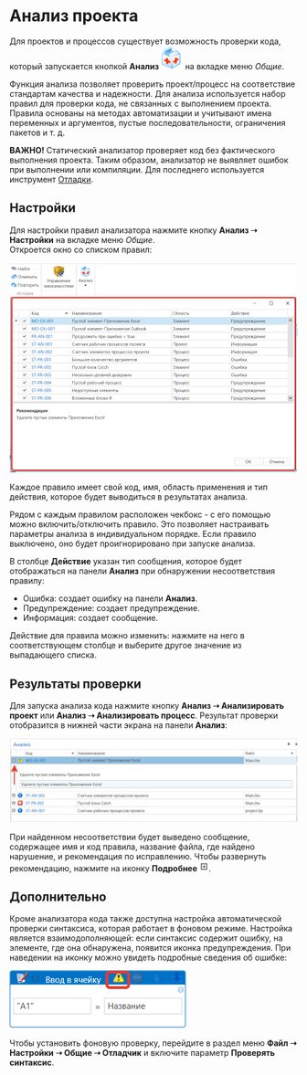 # Анализ проекта

Для проектов и процессов существует возможность проверки кода, который запускается кнопкой **Анализ** ![](<../../.gitbook/assets/Кнопка Анализ.png>) на вкладке меню *Общие*.

Функция анализа позволяет проверить проект/процесс на соответствие стандартам качества и надежности. Для анализа используется набор правил для проверки кода, не связанных с выполнением проекта. Правила основаны на методах автоматизации и учитывают имена переменных и аргументов, пустые последовательности, ограничения пакетов и т. д. 

**ВАЖНО!** Статический анализатор проверяет код без фактического выполнения проекта. Таким образом, анализатор не выявляет ошибок при выполнении или компиляции. Для последнего используется инструмент [Отладки](https://docs.primo-rpa.ru/primo-rpa/primo-studio/process/debug).

## Настройки

Для настройки правил анализатора нажмите кнопку **Анализ ➝ Настройки** на вкладке меню *Общие*.\
Откроется окно со списком правил:

![](<../../.gitbook/assets/Настройки анализатора.png>)
 
Каждое правило имеет свой код, имя, область применения и тип действия, которое будет выводиться в результатах анализа. 

Рядом с каждым правилом расположен чекбокс - с его помощью можно включить/отключить правило. Это позволяет настраивать параметры анализа в индивидуальном порядке. Если правило выключено, оно будет проигнорировано при запуске анализа. 

В столбце **Действие** указан тип сообщения, которое будет отображаться на панели **Анализ** при обнаружении несоответствия правилу: 

* Ошибка: создает ошибку на панели **Анализ**.
* Предупреждение: создает предупреждение.
* Информация: создает сообщение.

Действие для правила можно изменить: нажмите на него в соответствующем столбце и выберите другое значение из выпадающего списка.

## Результаты проверки 

Для запуска анализа кода нажмите кнопку **Анализ ➝ Анализировать проект** или **Анализ ➝ Анализировать процесс**.
Результат проверки отобразится в нижней части экрана на панели **Анализ**:

![](<../../.gitbook/assets/Панель Анализ.png>)

При найденном несоответствии будет выведено сообщение, содержащее имя и код правила, название файла, где найдено нарушение, и рекомендация по исправлению. Чтобы развернуть рекомендацию, нажмите на иконку **Подробнее** ![](<../../.gitbook/assets/Иконка Подробнее.png>).


## Дополнительно

Кроме анализатора кода также доступна настройка автоматической проверки синтаксиса, которая работает в фоновом режиме. Настройка является взаимодополняющей: если синтаксис содержит ошибку, на элементе, где она обнаружена, появится иконка предупреждения. При наведении на иконку можно увидеть подробные сведения об ошибке:

![](<../../.gitbook/assets/Проверка синтаксиса.png>)

Чтобы установить фоновую проверку, перейдите в раздел меню **Файл ➝ Настройки ➝ Общие ➝ Отладчик** и включите параметр **Проверять синтаксис**.
